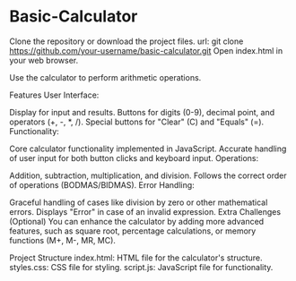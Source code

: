 # Basic-Calculator
Clone the repository or download the project files.
url: git clone https://github.com/your-username/basic-calculator.git
Open index.html in your web browser.

Use the calculator to perform arithmetic operations.

Features
User Interface:

Display for input and results.
Buttons for digits (0-9), decimal point, and operators (+, -, *, /).
Special buttons for "Clear" (C) and "Equals" (=).
Functionality:

Core calculator functionality implemented in JavaScript.
Accurate handling of user input for both button clicks and keyboard input.
Operations:

Addition, subtraction, multiplication, and division.
Follows the correct order of operations (BODMAS/BIDMAS).
Error Handling:

Graceful handling of cases like division by zero or other mathematical errors.
Displays "Error" in case of an invalid expression.
Extra Challenges (Optional)
You can enhance the calculator by adding more advanced features, such as square root, percentage calculations, or memory functions (M+, M-, MR, MC).

Project Structure
index.html: HTML file for the calculator's structure.
styles.css: CSS file for styling.
script.js: JavaScript file for functionality.
